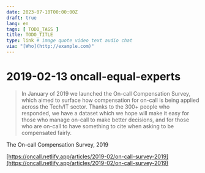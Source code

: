 ```yaml
---
date: 2023-07-10T00:00:00Z
draft: true
lang: en
tags: [ TODO_TAGS ]
title: TODO_TITLE
type: link # image quote video text audio chat
via: "[Who](http://example.com)"
---
```



# 2019-02-13 oncall-equal-experts

 
> In January of 2019 we launched the On-call Compensation Survey, which aimed to surface how compensation for on-call is being applied across the Tech/IT sector. Thanks to the 300+ people who responded, we have a dataset which we hope will make it easy for those who manage on-call to make better decisions, and for those who are on-call to have something to cite when asking to be compensated fairly.

The On-call Compensation Survey, 2019

[https://oncall.netlify.app/articles/2019-02/on-call-survey-2019](https://oncall.netlify.app/articles/2019-02/on-call-survey-2019)


